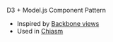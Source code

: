 D3 + Model.js Component Pattern

 * Inspired by [Backbone views](http://backbonejs.org/#View-el)
 * Used in [Chiasm](https://github.com/chiasm-project/chiasm)
